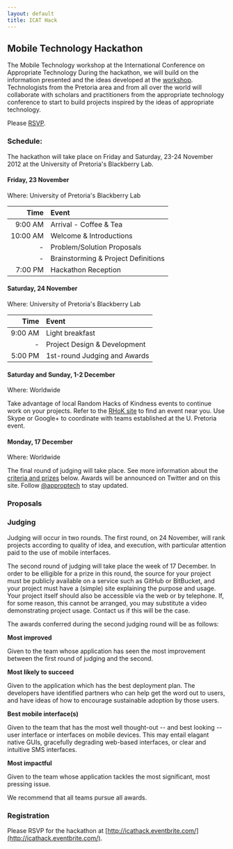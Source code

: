 ```yaml
---
layout: default
title: ICAT Hack
---
```



## Mobile Technology Hackathon

The Mobile Technology workshop at the International Conference on Appropriate Technology 
During the hackathon, we will build on the information presented and the ideas
developed at the [workshop](workshop.html). Technologists from the Pretoria area
and from all over the world will collaborate with scholars and practitioners
from the appropriate technology conference to start to build projects inspired
by the ideas of appropriate technology.

Please [RSVP](http://icathack.eventbrite.com/).



### Schedule:

The hackathon will take place on Friday and Saturday, 23-24 November 2012 at the
University of Pretoria's Blackberry Lab.

#### Friday, 23 November

Where: University of Pretoria's Blackberry Lab

  Time     | Event
----------:|:-------
  9:00 AM  | Arrival - Coffee & Tea
 10:00 AM  | Welcome & Introductions
    -      | Problem/Solution Proposals
    -      | Brainstorming & Project Definitions
  7:00 PM  | Hackathon Reception
  
#### Saturday, 24 November

Where: University of Pretoria's Blackberry Lab

  Time     | Event
----------:|:-------
  9:00 AM  | Light breakfast
    -      | Project Design & Development
  5:00 PM  | 1st-round Judging and Awards

#### Saturday and Sunday, 1-2 December

Where: Worldwide

Take advantage of local Random Hacks of Kindness events to continue work on your
projects. Refer to the [RHoK site](http://www.rhok.org/) to find an event near
you. Use Skype or Google+ to coordinate with teams established at the U.
Pretoria event.
  
#### Monday, 17 December

Where: Worldwide

The final round of judging will take place. See more information about the
[criteria and prizes](#Judging) below. Awards will be announced on Twitter and
on this site. Follow [@approptech](http://www.twitter.com/approptech/) to stay
updated.
  


### Proposals





### Judging

Judging will occur in two rounds. The first round, on 24 November, will rank
projects according to quality of idea, and execution, with particular attention
paid to the use of mobile interfaces.

The second round of judging will take place the week of 17 December. In order to
be elligible for a prize in this round, the source for your project must be publicly 
available on a service such as GitHub or BitBucket, and your project must have a
(simple) site explaining the purpose and usage. Your project itself should also be
accessible via the web or by telephone. If, for some reason, this cannot be arranged,
you may substitute a video demonstrating project usage.  Contact us if this will be 
the case.

The awards conferred during the second judging round will be as follows:

**Most improved**

Given to the team whose application has seen the most improvement between the
first round of judging and the second.

**Most likely to succeed**

Given to the application which has the best deployment plan. The developers have
identified partners who can help get the word out to users, and have ideas of
how to encourage sustainable adoption by those users.

**Best mobile interface(s)**

Given to the team that has the most well thought-out -- and best looking -- user
interface or interfaces on mobile devices. This may entail elagant native GUIs,
gracefully degrading web-based interfaces, or clear and intuitive SMS interfaces.

**Most impactful**

Given to the team whose application tackles the most significant, most pressing
issue.

We recommend that all teams pursue all awards.



### Registration

Please RSVP for the hackathon at [http://icathack.eventbrite.com/](http://icathack.eventbrite.com/).

